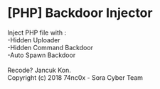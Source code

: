 # [PHP] Backdoor Injector
Inject PHP file with :<br>
-Hidden Uploader<br>
-Hidden Command Backdoor<br>
-Auto Spawn Backdoor<Br><br>
 Recode? Jancuk Kon.<br>
 Copyright (c) 2018 74nc0x - Sora Cyber Team
